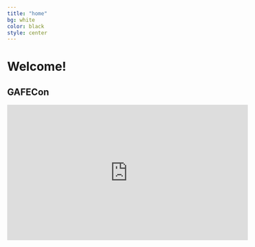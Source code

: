 ```yaml
---
title: "home"
bg: white
color: black
style: center
---
```


# Welcome!
## **GAFECon**
<div class="icontain">
  <iframe width="560" height="315" src="https://www.youtube.com/embed/AU6griVizR8?rel=0&amp;controls=0&amp;showinfo=0;autoplay=1" frameborder="0" allowfullscreen></iframe>
</div>
